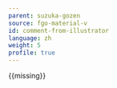 ```yaml
---
parent: suzuka-gozen
source: fgo-material-v
id: comment-from-illustrator
language: zh
weight: 5
profile: true
---
```


{{missing}}

